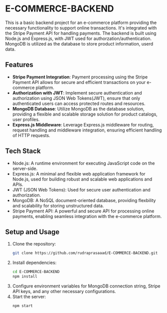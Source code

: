 # E-COMMERCE-BACKEND

This is a basic backend project for an e-commerce platform providing the necessary functionality to support online transactions. It's integrated with the Stripe Payment API for handling payments. The backend is built using Node.js and Express.js, with JWT used for authorzation/authentication. MongoDB is utilized as the database to store product information, userd data.

## Features
- **Stripe Payment Integration**: Payment processing using the Stripe Payment API allows for secure and efficient transactions on your e-commerce platform.
- **Authorization with JWT**: Implement secure authentication and authorization using JSON Web Tokens(JWT), ensure that only authenticated users can access protected routes and resources.
- **MongoDB Database**: Utilize MongoDB as the database solution, providing a flexible and scalable storage solution for product catalogs, user profiles.
- **Express.js Middleware**: Leverage Express.js middleware for routing, request handling and middleware integration, ensuring efficient handling of HTTP requests.


## Tech Stack
- Node.js: A runtime environment for executing JavaScript code on the server-side.
- Express.js: A minimal and flexible web application framework for Node.js, used for building robust and scalable web applications and APIs.
- JWT (JSON Web Tokens): Used for secure user authentication and authorization.
- MongoDB: A NoSQL document-oriented database, providing flexbility and scalability for storing unstructured data.
- Stripe Payment API: A powerful and secure API for processing online payments, enabling seamless integration with the e-commerce platform.

## Setup and Usage
  1. Clone the repository:
     ```bash
     git clone https://github.com/rudraprasaaad/E-COMMERCE-BACKEND.git
     ```
  2. Install dependencies:
     ```bash
     cd E-COMMERCE-BACKEND
     npm install
     ```
  3. Configure environment variables for MongoDB connection string, Stripe API keys, and any other necessary configurations.
  4. Start the server:
     ```bash
     npm start
     ```
